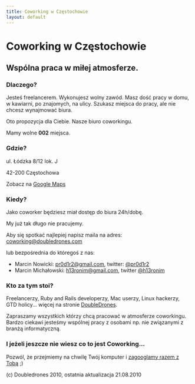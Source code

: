 ```yaml
---
title: Coworking w Częstochowie
layout: default
---
```


# Coworking w Częstochowie

## Wspólna praca w miłej atmosferze.

### Dlaczego?

Jesteś freelancerem. Wykonujesz wolny zawód.
Masz dość pracy w domu, w kawiarni, po znajomych, na ulicy.
Szukasz miejsca do pracy, ale nie chcesz wynajmować biura.

Oto propozycja dla Ciebie. Nasze biuro coworkingu.

Mamy wolne **002** miejsca.

### Gdzie?

ul. Łódzka 8/12 lok. J

42-200 Częstochowa

Zobacz na [Google Maps](http://maps.google.com/maps?f=q&source=s_q&hl=en&geocode=&q=%C5%81%C3%B3dzka+8%2F12,+Cz%C4%99stochowa&sll=37.0625,-95.677068&sspn=49.043149,92.109375&ie=UTF8&hq=&hnear=%C5%81%C3%B3dzka+8%2F12,+Cz%C4%99stochowa,+%C5%9Al%C4%85skie,+Poland&z=16)

### Kiedy?

Jako coworker będziesz miał dostęp do biura 24h/dobę.

My już tak długo nie pracujemy.

Aby się spotkać najlepiej napisz maila na adres: [coworking@doubledrones.com](coworking@doubledrones.com)

lub bezpośrednia do któregoś z nas:

 * Marcin Nowicki: [pr0d1r2@gmail.com](pr0d1r2+coworking@gmail.com), twitter: [@pr0d1r2](http://twitter.com/pr0d1r2)
 * Marcin Michałowski: [h13ronim@gmail.com](h13ronim+coworking@gmail.com), twitter [@h13ronim](http://twitter.com/h13ronim)

### Kto za tym stoi?

Freelancerzy, Ruby and Rails developerzy, Mac userzy, Linux hackerzy, GTD holicy... więcej na stronie [DoubleDrones](http://doubledrones.com).

Zapraszamy wszystkich którzy chcą pracować w atmosferze coworkingu.
Bardzo ciekawi jesteśmy wspólnej pracy z osobami np. nie związanymi z branżą informatyczną.

### I jeżeli jeszcze nie wiesz co to jest Coworking...

Pozwól, że przejmiemy na chwilę Twój komputer i [zagooglamy razem z Tobą](http://lmgtfy.com/?q=coworking) ;)

<div id="footer">
  (c) Doubledrones 2010, ostatnia aktualizacja 21.08.2010
</div>
